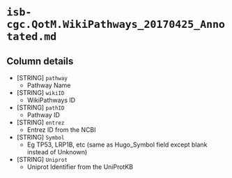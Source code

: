 # `isb-cgc.QotM.WikiPathways_20170425_Annotated.md`

## Column details

* [STRING]    `pathway`
  - Pathway Name
* [STRING]    `wikiID`
  - WikiPathways ID
* [STRING]    `pathID`
  - Pathway ID
* [STRING]    `entrez`
  - Entrez ID from the NCBI
* [STRING]    `Symbol`
  - Eg TP53, LRP1B, etc (same as Hugo_Symbol field except blank instead of Unknown)
* [STRING]    `Uniprot`
  - Uniprot Identifier from the UniProtKB

